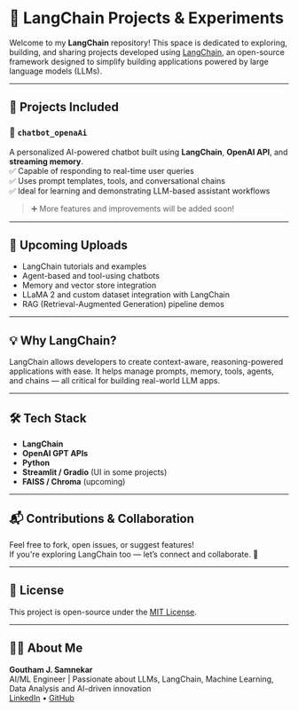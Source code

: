 # 🧠 LangChain Projects & Experiments

Welcome to my **LangChain** repository! This space is dedicated to exploring, building, and sharing projects developed using [LangChain](https://www.langchain.com/), an open-source framework designed to simplify building applications powered by large language models (LLMs).

---

## 📂 Projects Included

### 🔹 `chatbot_openaAi`
A personalized AI-powered chatbot built using **LangChain**, **OpenAI API**, and **streaming memory**.  
✅ Capable of responding to real-time user queries  
✅ Uses prompt templates, tools, and conversational chains  
✅ Ideal for learning and demonstrating LLM-based assistant workflows

> ➕ More features and improvements will be added soon!

---

## 🚧 Upcoming Uploads

- LangChain tutorials and examples  
- Agent-based and tool-using chatbots  
- Memory and vector store integration  
- LLaMA 2 and custom dataset integration with LangChain  
- RAG (Retrieval-Augmented Generation) pipeline demos

---

## 💡 Why LangChain?

LangChain allows developers to create context-aware, reasoning-powered applications with ease. It helps manage prompts, memory, tools, agents, and chains — all critical for building real-world LLM apps.

---

## 🛠️ Tech Stack

- **LangChain**
- **OpenAI GPT APIs**
- **Python**
- **Streamlit / Gradio** (UI in some projects)
- **FAISS / Chroma** (upcoming)

---

## 📬 Contributions & Collaboration

Feel free to fork, open issues, or suggest features!  
If you're exploring LangChain too — let’s connect and collaborate. 🚀

---

## 📄 License

This project is open-source under the [MIT License](LICENSE).

---

## 🙋‍♂️ About Me

**Goutham J. Samnekar**  
AI/ML Engineer | Passionate about LLMs, LangChain, Machine Learning, Data Analysis and AI-driven innovation  
[LinkedIn](https://linkedin.com/in/gouthamjs2031) • [GitHub](https://github.com/GouthamJS)

